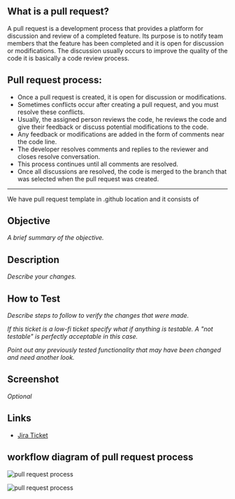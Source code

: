 ## What is a pull request?
A pull request is a development process that provides a platform for discussion and review of a completed feature. Its purpose is to notify team members that the feature has been completed and it is open for discussion or modifications. The discussion usually occurs to improve the quality of the code it is basically a code review process.
## Pull request process:
* Once a pull request is created, it is open for discussion or modifications.
* Sometimes conflicts occur after creating a pull request, and you must resolve these conflicts. 
* Usually, the assigned person reviews the code, he reviews the code and give their feedback or discuss potential modifications to the code.
* Any feedback or modifications are added in the form of comments near the code line.
* The developer resolves comments and replies to the reviewer and closes resolve conversation.
* This process continues until all comments are resolved.
* Once all discussions are resolved, the code is merged to the branch that was selected when the pull request was created. 

______

We have pull request template in .github location and it consists of 
## Objective

_A brief summary of the objective._

## Description

_Describe your changes._

## How to Test

_Describe steps to follow to verify the changes that were made._

_If this ticket is a low-fi ticket specify what if anything is testable. A
"not testable" is perfectly acceptable in this case._

_Point out any previously tested functionality that may have been changed
and need another look._

## Screenshot

_Optional_

## Links

- [Jira Ticket](https://bechtel.atlassian.net/browse/xxxx-xxx)

## workflow diagram of pull request process
![pull request process](/krish1/images/repo.jpg "pull request process")
 

![pull request process](/images/repo.jpg "pull request process")
